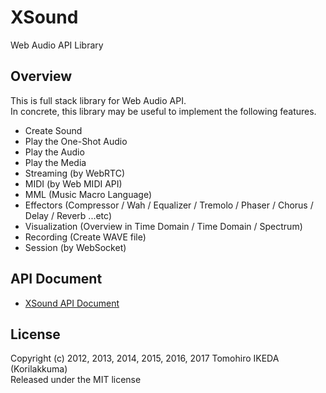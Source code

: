 XSound
=========
  
Web Audio API Library
  
## Overview
  
This is full stack library for Web Audio API.  
In concrete, this library may be useful to implement the following features.
  
* Create Sound
* Play the One-Shot Audio
* Play the Audio
* Play the Media
* Streaming (by WebRTC)
* MIDI (by Web MIDI API)
* MML (Music Macro Language)
* Effectors (Compressor / Wah / Equalizer / Tremolo / Phaser / Chorus / Delay / Reverb ...etc)
* Visualization (Overview in Time Domain / Time Domain / Spectrum)
* Recording (Create WAVE file)
* Session (by WebSocket)
  
## API Document
  
* [XSound API Document](https://korilakkuma.github.io/XSound/)
  
## License
  
Copyright (c) 2012, 2013, 2014, 2015, 2016, 2017 Tomohiro IKEDA (Korilakkuma)  
Released under the MIT license
  
